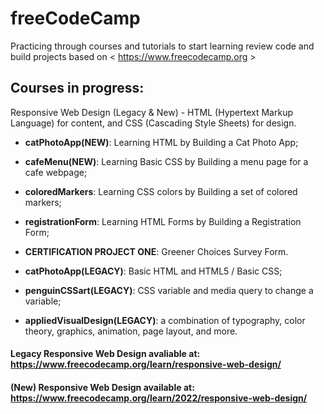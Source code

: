 # freeCodeCamp
Practicing through courses and tutorials to start learning review code and build projects based on &lt; https://www.freecodecamp.org &gt;

## Courses in progress:
Responsive Web Design (Legacy & New) - HTML (Hypertext Markup Language) for content, and CSS (Cascading Style Sheets) for design.

  - __catPhotoApp(NEW)__: Learning HTML by Building a Cat Photo App;
  - __cafeMenu(NEW)__: Learning Basic CSS by Building a menu page for a cafe webpage;
  - __coloredMarkers__: Learning CSS colors by Building a set of colored markers;
  - __registrationForm__: Learning HTML Forms by Building a Registration Form;
  - __CERTIFICATION PROJECT ONE__: Greener Choices Survey Form.   
  
  - __catPhotoApp(LEGACY)__: Basic HTML and HTML5 / Basic CSS;
  - __penguinCSSart(LEGACY)__: CSS variable and media query to change a variable;
  - __appliedVisualDesign(LEGACY)__: a combination of typography, color theory, graphics, animation, page layout, and more.
  

#### Legacy Responsive Web Design avaliable at: https://www.freecodecamp.org/learn/responsive-web-design/

#### (New) Responsive Web Design available at: https://www.freecodecamp.org/learn/2022/responsive-web-design/
  
